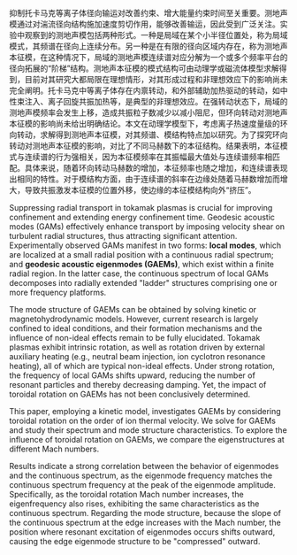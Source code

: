 抑制托卡马克等离子体径向输运对改善约束、增大能量约束时间至关重要。测地声模通过对湍流径向结构施加速度剪切作用，能够改善输运，因此受到广泛关注。实验中观察到的测地声模包括两种形式。一种是局域在某个小半径位置处，称为局域模式，其频谱在径向上连续分布。另一种是在有限的径向区域内存在，称为测地声本征模，在这种情况下，局域的测地声模连续谱对应分解为一个或多个频率平台的径向拓展的“阶梯”结构。测地声本征模的模式结构可由动理学或磁流体模型求解得到，目前对其研究大都局限在理想情形，对其形成过程和非理想效应下的影响尚未完全阐明。托卡马克中等离子体存在内禀转动，和外部辅助加热驱动的转动，如中性束注入、离子回旋共振加热等，是典型的非理想效应。在强转动状态下，局域的测地声模频率会发生上移，造成共振粒子数减少以减小阻尼，但环向转动对测地声本征模的影响尚未给出明确结论。本文在动理学模型下，考虑离子热速度量级的环向转动，求解得到测地声本征模，对其频谱、模结构特点加以研究。为了探究环向转动对测地声本征模的影响，对比了不同马赫数下的本征结构。结果表明，本征模式与连续谱的行为强相关，因为本征模频率在其振幅最大值处与连续谱频率相匹配。具体来说，随着环向转动马赫数的增加，本征频率也随之增加，和连续谱表现出相同的特性。对于模结构方面，由于连续谱的斜率在边缘处随着马赫数增加而增大，导致共振激发本征模的位置外移，使边缘的本征模结构向外“挤压”。


Suppressing radial transport in tokamak plasmas is crucial for improving confinement and extending energy confinement time. Geodesic acoustic modes (GAMs) effectively enhance transport by imposing velocity shear on turbulent radial structures, thus attracting significant attention. Experimentally observed GAMs manifest in two forms: **local modes**, which are localized at a small radial position with a continuous radial spectrum; and **geodesic acoustic eigenmodes (GAEMs)**, which exist within a finite radial region. In the latter case, the continuous spectrum of local GAMs decomposes into radially extended "ladder" structures comprising one or more frequency platforms.

The mode structure of GAEMs can be obtained by solving kinetic or magnetohydrodynamic models. However, current research is largely confined to ideal conditions, and their formation mechanisms and the influence of non-ideal effects remain to be fully elucidated. Tokamak plasmas exhibit intrinsic rotation, as well as rotation driven by external auxiliary heating (e.g., neutral beam injection, ion cyclotron resonance heating), all of which are typical non-ideal effects. Under strong rotation, the frequency of local GAMs shifts upward, reducing the number of resonant particles and thereby decreasing damping. Yet, the impact of toroidal rotation on GAEMs has not been conclusively determined.

This paper, employing a kinetic model, investigates GAEMs by considering toroidal rotation on the order of ion thermal velocity. We solve for GAEMs and study their spectrum and mode structure characteristics. To explore the influence of toroidal rotation on GAEMs, we compare the eigenstructures at different Mach numbers.

Results indicate a strong correlation between the behavior of eigenmodes and the continuous spectrum, as the eigenmode frequency matches the continuous spectrum frequency at the peak of the eigenmode amplitude. Specifically, as the toroidal rotation Mach number increases, the eigenfrequency also rises, exhibiting the same characteristics as the continuous spectrum. Regarding the mode structure, because the slope of the continuous spectrum at the edge increases with the Mach number, the position where resonant excitation of eigenmodes occurs shifts outward, causing the edge eigenmode structure to be "compressed" outward.